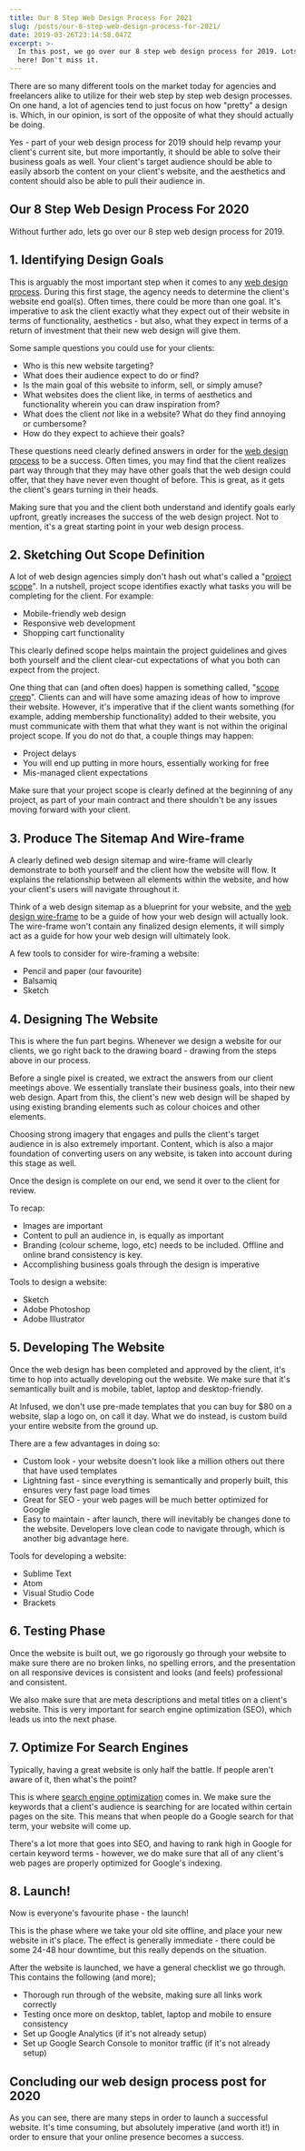 ```yaml
---
title: Our 8 Step Web Design Process For 2021
slug: /posts/our-8-step-web-design-process-for-2021/
date: 2019-03-26T23:14:58.047Z
excerpt: >-
  In this post, we go over our 8 step web design process for 2019. Lots of value
  here! Don't miss it.
---
```

There are so many different tools on the market today for agencies and freelancers alike to utilize for their web step by step web design processes. On one hand, a lot of agencies tend to just focus on how "pretty" a design is. <!--more-->Which, in our opinion, is sort of the opposite of what they should actually be doing.

Yes - part of your web design process for 2019 should help revamp your client's current site, but more importantly, it should be able to solve their business goals as well. Your client's target audience should be able to easily absorb the content on your client's website, and the aesthetics and content should also be able to pull their audience in.

<h2>Our 8 Step Web Design Process For 2020</h2>
Without further ado, lets go over our 8 step web design process for 2019.

<h2>1. Identifying Design Goals</h2>

This is arguably the most important step when it comes to any <a href="http://www.printmag.com/featured/phases-of-the-web-design-process/" target="_blank" rel="noopener noreferrer">web design process</a>. During this first stage, the agency needs to determine the client's website end goal(s). Often times, there could be more than one goal. It's imperative to ask the client exactly what they expect out of their website in terms of functionality, aesthetics - but also, what they expect in terms of a return of investment that their new web design will give them.

Some sample questions you could use for your clients:

<ul>
 	<li>Who is this new website targeting?</li>
 	<li>What does their audience expect to do or find?</li>
 	<li>Is the main goal of this website to inform, sell, or simply amuse?</li>
 	<li>What websites does the client like, in terms of aesthetics and functionality wherein you can draw inspiration from?</li>
 	<li>What does the client <em>not </em>like in a website? What do they find annoying or cumbersome?</li>
 	<li>How do they expect to achieve their goals?</li>
</ul>

These questions need clearly defined answers in order for the <a href="https://infused.agency/">web design process</a> to be a success. Often times, you may find that the client realizes part way through that they may have other goals that the web design could offer, that they have never even thought of before. This is great, as it gets the client's gears turning in their heads.

Making sure that you and the client both understand and identify goals early upfront, greatly increases the success of the web design project. Not to mention, it's a great starting point in your web design process.

<h2>2. Sketching Out Scope Definition</h2>

A lot of web design agencies simply don't hash out what's called a "<a href="https://www.webpagefx.com/blog/web-design/web-design-project-scope/" target="_blank" rel="noopener noreferrer">project scope</a>". In a nutshell, project scope identifies exactly what tasks you will be completing for the client. For example:

<ul>
 	<li>Mobile-friendly web design</li>
 	<li>Responsive web development</li>
 	<li>Shopping cart functionality</li>
</ul>
This clearly defined scope helps maintain the project guidelines and gives both yourself and the client clear-cut expectations of what you both can expect from the project.

One thing that can (and often does) happen is something called, "<a href="https://speckyboy.com/scope-creep-web-design/" target="_blank" rel="noopener noreferrer">scope creep</a>". Clients can and will have some amazing ideas of how to improve their website. However, it's imperative that if the client wants something (for example, adding membership functionality) added to their website, you must communicate with them that what they want is not within the original project scope. If you do not do that, a couple things may happen:

<ul>
 	<li>Project delays</li>
 	<li>You will end up putting in more hours, essentially working for free</li>
 	<li>Mis-managed client expectations</li>
</ul>
Make sure that your project scope is clearly defined at the beginning of any project, as part of your main contract and there shouldn't be any issues moving forward with your client.

<h2>3. Produce The Sitemap And Wire-frame</h2>

A clearly defined web design sitemap and wire-frame will clearly demonstrate to both yourself and the client how the website will flow. It explains the relationship between all elements within the website, and how your client's users will navigate throughout it.

Think of a web design sitemap as a blueprint for your website, and the <a href="https://en.wikipedia.org/wiki/Website_wireframe" target="_blank" rel="noopener noreferrer">web design wire-frame</a> to be a guide of how your web design will actually look. The wire-frame won't contain any finalized design elements, it will simply act as a guide for how your web design will ultimately look.

A few tools to consider for wire-framing a website:

<ul>
 	<li>Pencil and paper (our favourite)</li>
 	<li>Balsamiq</li>
 	<li>Sketch</li>
</ul>
<h2>4. Designing The Website</h2>

This is where the fun part begins. Whenever we design a website for our clients, we go right back to the drawing board - drawing from the steps above in our process.

Before a single pixel is created, we extract the answers from our client meetings above. We essentially translate their business goals, into their new web design. Apart from this, the client's new web design will be shaped by using existing branding elements such as colour choices and other elements.

Choosing strong imagery that engages and pulls the client's target audience in is also extremely important. Content, which is also a major foundation of converting users on any website, is taken into account during this stage as well.

Once the design is complete on our end, we send it over to the client for review.

To recap:

<ul>
 	<li>Images are important</li>
 	<li>Content to pull an audience in, is equally as important</li>
 	<li>Branding (colour scheme, logo, etc) needs to be included. Offline and online brand consistency is key.</li>
 	<li>Accomplishing business goals through the design is imperative</li>
</ul>
Tools to design a website:
<ul>
 	<li>Sketch</li>
 	<li>Adobe Photoshop</li>
 	<li>Adobe Illustrator</li>
</ul>
<h2>5. Developing The Website</h2>

Once the web design has been completed and approved by the client, it's time to hop into actually developing out the website. We make sure that it's semantically built and is mobile, tablet, laptop and desktop-friendly.

At Infused, we don't use pre-made templates that you can buy for $80 on a website, slap a logo on, on call it day. What we do instead, is custom build your entire website from the ground up.

There are a few advantages in doing so:

<ul>
 	<li>Custom look - your website doesn't look like a million others out there that have used templates</li>
 	<li>Lightning fast - since everything is semantically and properly built, this ensures very fast page load times</li>
 	<li>Great for SEO - your web pages will be much better optimized for Google</li>
 	<li>Easy to maintain - after launch, there will inevitably be changes done to the website. Developers love clean code to navigate through, which is another big advantage here.</li>
</ul>
Tools for developing a website:
<ul>
 	<li>Sublime Text</li>
 	<li>Atom</li>
 	<li>Visual Studio Code</li>
 	<li>Brackets</li>
</ul>
<h2>6. Testing Phase</h2>

Once the website is built out, we go rigorously go through your website to make sure there are no broken links, no spelling errors, and the presentation on all responsive devices is consistent and looks (and feels) professional and consistent.

We also make sure that are meta descriptions and metal titles on a client's website. This is very important for search engine optimization (SEO), which leads us into the next phase.

<h2>7. Optimize For Search Engines</h2>

Typically, having a great website is only half the battle. If people aren't aware of it, then what's the point?

This is where <a href="https://infused.agency/best-seo-company/">search engine optimization</a> comes in. We make sure the keywords that a client's audience is searching for are located within certain pages on the site. This means that when people do a Google search for that term, your website will come up.

There's a lot more that goes into SEO, and having to rank high in Google for certain keyword terms - however, we do make sure that all of any client's web pages are properly optimized for Google's indexing.

<h2>8. Launch!</h2>

Now is everyone's favourite phase - the launch!

This is the phase where we take your old site offline, and place your new website in it's place. The effect is generally immediate - there could be some 24-48 hour downtime, but this really depends on the situation.

After the website is launched, we have a general checklist we go through. This contains the following (and more);

<ul>
 	<li>Thorough run through of the website, making sure all links work correctly</li>
 	<li>Testing once more on desktop, tablet, laptop and mobile to ensure consistency</li>
 	<li>Set up Google Analytics (if it's not already setup)</li>
 	<li>Set up Google Search Console to monitor traffic (if it's not already setup)</li>
</ul>
<h2>Concluding our web design process post for 2020</h2>

As you can see, there are many steps in order to launch a successful website. It's time consuming, but absolutely imperative (and worth it!) in order to ensure that your online presence becomes a success.
